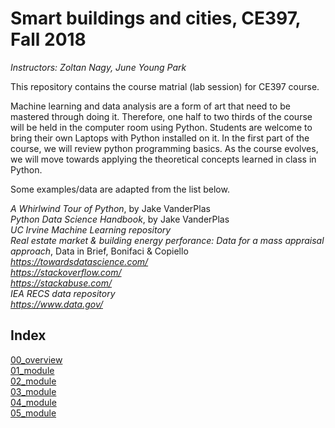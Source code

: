 # Smart buildings and cities, CE397, Fall 2018

*Instructors: Zoltan Nagy, June Young Park*

This repository contains the course matrial (lab session) for CE397 course. 

Machine learning and data analysis are a form of art that need to be mastered through doing it. Therefore, one half to two thirds of the course will be held in the computer room using Python. Students are welcome to bring their own Laptops with Python installed on it. In the first part of the course, we will review python programming basics. As the course evolves, we will move towards applying the theoretical concepts learned in class in Python.

Some examples/data are adapted from the list below.
 
*A Whirlwind Tour of Python*, by Jake VanderPlas\
*Python Data Science Handbook*, by Jake VanderPlas\
*UC Irvine Machine Learning repository*\
*Real estate market & building energy perforance: Data for a mass appraisal approach*, Data in Brief, Bonifaci & Copiello\
*https://towardsdatascience.com/* \
*https://stackoverflow.com/* \
*https://stackabuse.com/* \
*IEA RECS data repository* \
*https://www.data.gov/*

## Index
[00_overview](00_overview.ipynb)\
[01_module](01_module.ipynb)\
[02_module](02_module.ipynb)\
[03_module](03_module.ipynb)\
[04_module](04_module.ipynb)\
[05_module](05_module.ipynb)
